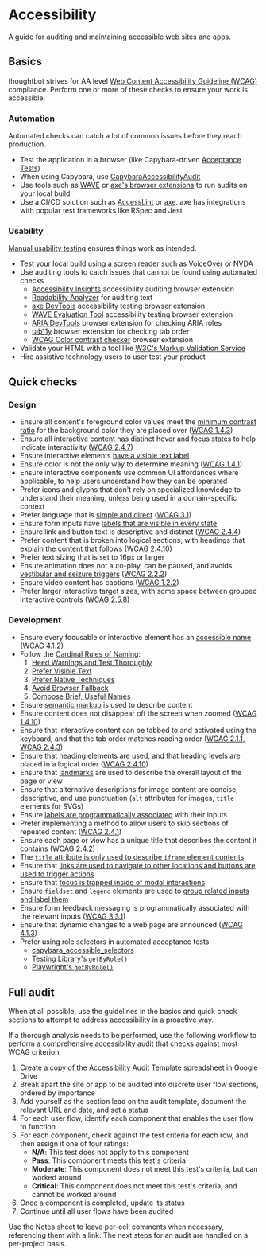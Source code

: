 # Accessibility

A guide for auditing and maintaining accessible web sites and apps.

## Basics

thoughtbot strives for AA level [Web Content Accessibility Guideline (WCAG)]
compliance. Perform one or more of these checks to ensure your work is
accessible.

### Automation

Automated checks can catch a lot of common issues before they reach production.

- Test the application in a browser (like Capybara-driven [Acceptance
  Tests](../testing-rspec/README.md#acceptance-tests))
- When using Capybara, use [CapybaraAccessibilityAudit]
- Use tools such as [WAVE] or [axe's browser extensions] to run audits on your
  local build
- Use a CI/CD solution such as [AccessLint] or [axe]. axe has integrations with popular test frameworks like RSpec and Jest

[CapybaraAccessibilityAudit]: https://github.com/thoughtbot/capybara_accessibility_audit

### Usability

[Manual usability testing] ensures things work as intended.

- Test your local build using a screen reader such as [VoiceOver] or [NVDA]
- Use auditing tools to catch issues that cannot be
  found using automated checks
  - [Accessibility Insights] accessibility auditing browser extension
  - [Readability Analyzer][simple and direct] for auditing text
  - [axe DevTools] accessibility testing browser extension
  - [WAVE Evaluation Tool] accessibility testing browser extension
  - [ARIA DevTools] browser extension for checking ARIA roles
  - [tab11y] browser extension for checking tab order
  - [WCAG Color contrast checker] browser extension
- Validate your HTML with a tool like [W3C's Markup Validation Service][w3c-markup-validator]
- Hire assistive technology users to user test your product

[axe DevTools]: https://chromewebstore.google.com/detail/axe-devtools-web-accessib/lhdoppojpmngadmnindnejefpokejbdd
[WAVE Evaluation Tool]: https://chromewebstore.google.com/detail/wave-evaluation-tool/jbbplnpkjmmeebjpijfedlgcdilocofh
[ARIA DevTools]: https://chromewebstore.google.com/detail/aria-devtools/dneemiigcbbgbdjlcdjjnianlikimpck
[tab11y]: https://chromewebstore.google.com/detail/taba11y-tab-order-accessi/aocppmckdocdjkphmofnklcjhdidgmga
[WCAG Color contrast checker]: https://chromewebstore.google.com/detail/wcag-color-contrast-check/plnahcmalebffmaghcpcmpaciebdhgdf
[w3c-markup-validator]: https://validator.w3.org/

## Quick checks

### Design

- Ensure all content's foreground color values meet the [minimum contrast ratio]
  for the background color they are placed over ([WCAG 1.4.3][wcag-1-4-3])
- Ensure all interactive content has distinct hover and focus states to help
  indicate interactivity ([WCAG 2.4.7][wcag-2-4-7])
- Ensure interactive elements [have a visible text label][rule-2]
- Ensure color is not the only way to determine meaning ([WCAG 1.4.1][wcag-1-4-1])
- Ensure interactive components use common UI affordances where applicable, to
  help users understand how they can be operated
- Prefer icons and glyphs that don't rely on specialized knowledge to understand
  their meaning, unless being used in a domain-specific context
- Prefer language that is [simple and direct] ([WCAG 3.1][wcag-3-1])
- Ensure form inputs have [labels that are visible in every state][placeholder-labels]
- Ensure link and button text is descriptive and distinct ([WCAG 2.4.4][wcag-2-4-4])
- Prefer content that is broken into logical sections, with headings that
  explain the content that follows ([WCAG 2.4.10][wcag-2-4-10])
- Prefer text sizing that is set to 16px or larger
- Ensure animation does not auto-play, can be paused, and avoids [vestibular and
  seizure triggers] ([WCAG 2.2.2][wcag-2-2-2])
- Ensure video content has captions ([WCAG 1.2.2][wcag-1-2-2])
- Prefer larger interactive target sizes, with some space between grouped
  interactive controls ([WCAG 2.5.8][wcag-2-5-8])

### Development

- Ensure every focusable or interactive element has an [accessible name][] ([WCAG 4.1.2][wcag-4-1-2])
- Follow the [Cardinal Rules of Naming][]:
  1. [Heed Warnings and Test Thoroughly][rule-1]
  2. [Prefer Visible Text][rule-2]
  3. [Prefer Native Techniques][rule-3]
  4. [Avoid Browser Fallback][rule-4]
  5. [Compose Brief, Useful Names][rule-5]
- Ensure [semantic markup][semantic-markup] is used to describe content
- Ensure content does not disappear off the screen when zoomed ([WCAG 1.4.10][wcag-1-4-10])
- Ensure that interactive content can be tabbed to and activated using the
  keyboard, and that the tab order matches reading order ([WCAG 2.1.1][wcag-2-1-1], [WCAG 2.4.3][wcag-2-4-3])
- Ensure that heading elements are used, and that heading levels are placed in a
  logical order ([WCAG 2.4.10][wcag-2-4-10])
- Ensure that [landmarks][landmark-regions] are used to describe the overall layout of the page or
  view
- Ensure that alternative descriptions for image content are concise,
  descriptive, and use punctuation (`alt` attributes for images, `title`
  elements for SVGs)
- Ensure [labels are programmatically associated][labels-associated-inputs] with their inputs
- Prefer implementing a method to allow users to skip sections of repeated
  content ([WCAG 2.4.1][wcag-2-4-1])
- Ensure each page or view has a unique title that describes the content it
  contains ([WCAG 2.4.2][wcag-2-4-2])
- The [`title` attribute is only used to describe `iframe` element contents][title-iframe]
- Ensure that [links are used to navigate to other locations and buttons are used
  to trigger actions][links-vs-buttons]
- Ensure that [focus is trapped inside of modal interactions][focus-traps]
- Ensure `fieldset` and `legend` elements are used to [group related inputs and
  label them][fieldsets-legends]
- Ensure form feedback messaging is programmatically associated with the
  relevant inputs ([WCAG 3.3.1][wcag-3-3-1])
- Ensure that dynamic changes to a web page are announced ([WCAG 4.1.3][wcag-4-1-3])
- Prefer using role selectors in automated acceptance tests
  - [capybara_accessible_selectors]
  - [Testing Library's `getByRole()`][testing-library-getbyrole]
  - [Playwright's `getByRole()`][playwright-getbyrole]

[accessible name]: https://www.w3.org/WAI/ARIA/apg/practices/names-and-descriptions/
[Cardinal Rules of Naming]: https://www.w3.org/WAI/ARIA/apg/practices/names-and-descriptions/#cardinalrulesofnaming
[rule-1]: https://www.w3.org/WAI/ARIA/apg/practices/names-and-descriptions/#naming_rule_heed_warnings
[rule-2]: https://www.w3.org/WAI/ARIA/apg/practices/names-and-descriptions/#naming_rule_visible_text
[rule-3]: https://www.w3.org/WAI/ARIA/apg/practices/names-and-descriptions/#naming_rule_native_techniques
[rule-4]: https://www.w3.org/WAI/ARIA/apg/practices/names-and-descriptions/#naming_rule_avoid_fallback
[rule-5]: https://www.w3.org/WAI/ARIA/apg/practices/names-and-descriptions/#naming_rule_brief_names
[capybara_accessible_selectors]: https://github.com/citizensadvice/capybara_accessible_selectors
[testing-library-getbyrole]: https://testing-library.com/docs/queries/byrole
[playwright-getbyrole]: https://playwright.dev/docs/locators#locate-by-role
[landmark-regions]: https://www.w3.org/WAI/ARIA/apg/practices/landmark-regions/
[labels-associated-inputs]: https://www.w3.org/WAI/WCAG22/Techniques/html/H44
[title-iframe]: https://www.w3.org/WAI/WCAG22/Techniques/html/H64
[links-vs-buttons]: https://www.nngroup.com/videos/buttons-vs-links/
[focus-traps]: https://okenlabs.com/blog/accessibility-implementing-focus-traps/
[fieldsets-legends]: https://www.w3.org/WAI/WCAG22/Techniques/html/H71
[placeholder-labels]: https://www.deque.com/blog/accessible-forms-the-problem-with-placeholders/#:~:text=A%20Placeholder%20Is%20Not%20a%20Replacement%20for%20Visible%20Labels
[semantic-markup]: https://www.w3.org/WAI/WCAG22/Techniques/html/H101

[wcag-1-4-3]: https://www.w3.org/WAI/WCAG22/Understanding/contrast-minimum.html
[wcag-1-4-1]: https://www.w3.org/WAI/WCAG22/Understanding/use-of-color.html
[wcag-3-1]: https://www.w3.org/WAI/WCAG22/Understanding/readable.html
[wcag-2-4-4]: https://www.w3.org/WAI/WCAG22/Understanding/link-purpose-in-context.html
[wcag-2-4-10]: https://www.w3.org/WAI/WCAG22/Understanding/section-headings.html
[wcag-2-2-2]: https://www.w3.org/WAI/WCAG22/Understanding/pause-stop-hide.html
[wcag-1-2-2]: https://www.w3.org/WAI/WCAG22/Understanding/captions-prerecorded.html
[wcag-2-5-8]: https://www.w3.org/WAI/WCAG22/Understanding/target-size-minimum.html
[wcag-4-1-2]: https://www.w3.org/WAI/WCAG22/Understanding/name-role-value.html
[wcag-4-1-3]: https://www.w3.org/WAI/WCAG22/Understanding/status-messages.html
[wcag-1-4-10]: https://www.w3.org/WAI/WCAG22/Understanding/reflow.html
[wcag-2-1-1]: https://www.w3.org/WAI/WCAG22/Understanding/keyboard.html
[wcag-2-4-3]: https://www.w3.org/WAI/WCAG22/Understanding/focus-order.html
[wcag-2-4-1]: https://www.w3.org/WAI/WCAG22/Understanding/bypass-blocks.html
[wcag-2-4-2]: https://www.w3.org/WAI/WCAG22/Understanding/page-titled.html
[wcag-3-3-1]: https://www.w3.org/WAI/WCAG22/Understanding/error-identification.html
[wcag-2-4-7]: https://www.w3.org/WAI/WCAG22/Understanding/focus-visible.html

## Full audit

When at all possible, use the guidelines in the basics and quick check sections
to attempt to address accessibility in a proactive way.

If a thorough analysis needs to be performed, use the following workflow to
perform a comprehensive accessibility audit that checks against most WCAG
criterion:

1. Create a copy of the [Accessibility Audit Template] spreadsheet in Google
Drive
1. Break apart the site or app to be audited into discrete user flow sections,
ordered by importance
1. Add yourself as the section lead on the audit template, document the relevant
URL and date, and set a status
1. For each user flow, identify each component that enables the user flow to
function
1. For each component, check against the test criteria for each row, and then
assign it one of four ratings:
   - **N/A**: This test does not apply to this component
   - **Pass**: This component meets this test's criteria
   - **Moderate**: This component does not meet this test's criteria, but can
     worked around
   - **Critical**: This component does not meet this test's criteria, and cannot
     be worked around
1. Once a component is completed, update its status
1. Continue until all user flows have been audited

Use the Notes sheet to leave per-cell comments when necessary, referencing them
with a link. The next steps for an audit are handled on a per-project basis.

[accessibility audit template]: https://www.fsb.org.uk/resources/article/accessibility-audit-template-MCTMWUV4Z27FEXRANM566TOZXNOE
[accesslint]: https://github.com/marketplace/accesslint
[axe]: https://www.deque.com/axe/axe-for-web/integrations/
[axe's browser extensions]: https://www.deque.com/axe/axe-for-web/
[minimum contrast ratio]: https://webaim.org/resources/linkcontrastchecker/
[manual usability testing]: https://www.smashingmagazine.com/2018/09/importance-manual-accessibility-testing/
[nvda]: https://a11yproject.com/posts/getting-started-with-nvda/
[accessibility insights]: https://accessibilityinsights.io
[simple and direct]: https://datayze.com/readability-analyzer.php
[vestibular and seizure triggers]: https://alistapart.com/article/designing-safer-web-animation-for-motion-sensitivity/
[voiceover]: https://a11yproject.com/posts/getting-started-with-voiceover/
[wave]: https://wave.webaim.org/extension/
[web content accessibility guideline (wcag)]: https://www.w3.org/WAI/standards-guidelines/wcag/
